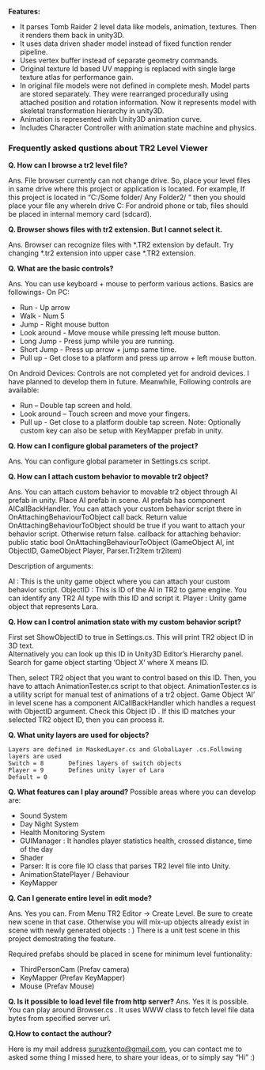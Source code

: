 


<b>Features: </b>
- It parses Tomb Raider 2 level data like models, animation, textures. Then it renders them back in unity3D.
- It uses data driven shader model instead of fixed function render pipeline. 
- Uses vertex buffer instead of separate geometry commands. 
- Original texture Id based UV mapping is replaced with single large texture atlas for performance gain. 
- In original file models were not defined in complete mesh. Model parts are stored separately. They were rearranged procedurally using attached position and rotation information. Now it represents model with skeletal transformation hierarchy in unity3D.
- Animation is represented with Unity3D animation curve.
- Includes Character Controller with animation state machine and physics. 



<h3>Frequently asked qustions about TR2 Level Viewer</h3>


<b>Q. How can I browse a tr2 level file?</b>

Ans.  File browser currently can not change drive. So, place your level  files in same drive where this project or application is located.  For example,
If this project is located in “C:/Some folder/ Any Folder2/ “  then  you should place your file any whereIn drive C:
For android phone or tab, files should be placed in internal memory card (sdcard). 

<b>Q. Browser shows files with tr2 extension. But I cannot select it.</b>

Ans.  Browser can recognize files with *.TR2 extension by default. Try changing *.tr2 extension into upper case *.TR2 extension.

<b>Q. What are the basic controls?</b>

Ans.  You can use keyboard + mouse to perform various actions. Basics are followings-
On PC:
- Run - Up arrow
- Walk - Num 5
- Jump - Right mouse button
- Look around - Move mouse while pressing left mouse button.
- Long Jump - Press jump while you are running.
- Short Jump - Press up arrow + jump same time.
- Pull up -   Get close to a platform and press up arrow + left mouse button.

On Android Devices:
Controls are not completed yet for android devices. I have planned to develop them in future. Meanwhile, 
Following controls are available:
- Run – Double tap screen and hold.
- Look around – Touch screen and move your fingers.
- Pull up -   Get close to a platform double tap screen.
Note: Optionally custom key can also be setup with KeyMapper prefab in unity.


<b>Q. How can I configure global parameters of the project?</b>

Ans. You can configure global parameter in Settings.cs script. 

<b>Q. How can I attach custom behavior to movable tr2 object?</b>

Ans. You can attach custom behavior to movable tr2 object through AI prefab in unity. Place AI prefab in scene.
AI prefab has component AICallBackHandler. You can attach your custom behavior script there in OnAttachingBehaviourToObject call back.
Return value OnAttachingBehaviourToObject should be true if you want to attach your behavior script. Otherwise return false.
callback for attaching behavior:
public static bool OnAttachingBehaviourToObject (GameObject AI, int ObjectID, GameObject Player, Parser.Tr2Item tr2item)

Description of arguments:

AI  		: This is the unity game object where you can attach your custom behavior script.
ObjectID        : This is ID of the AI in TR2 to game engine. You can identify any TR2 AI type with this ID and script it.
Player		: Unity game object that represents Lara.



<b>Q. How can I control animation state with my custom behavior script?</b>

First set ShowObjectID to true in Settings.cs. This will print TR2 object ID in 3D text.  
Alternatively you can look up this ID in Unity3D Editor’s Hierarchy panel. Search for game object starting 
‘Object X‘ where X means ID.

Then, select TR2 object that you want to control based on this ID.
Then, you have to attach AnimationTester.cs script to that object. AnimationTester.cs is a utility script for manual 
test of animations of a tr2 object.
Game Object ‘AI’ in level scene has a component AICallBackHandler  which handles a request with ObjectID argument. 
Check this Object ID . If this ID matches your selected TR2 object ID, then you can process it.

<b>Q. What unity layers are used for objects?</b>

    Layers are defined in MaskedLayer.cs and GlobalLayer .cs.Following layers are used
   	Switch = 8       Defines layers of switch objects
	Player = 9       Defines unity layer of Lara
	Default = 0
<b>Q. What features can I play around?</b>
    Possible areas where you can develop are:
- Sound System
- Day Night System
- Health Monitoring System
- GUIManager : It handles player statistics health, crossed distance, time of the day
- Shader
- Parser: It is core file IO class that parses TR2 level file into Unity.
- AnimationStatePlayer / Behaviour
- KeyMapper


<b>Q. Can I generate entire level in edit mode?</b>

Ans. Yes you can.  From Menu TR2 Editor -> Create Level. Be sure to create new scene in that case. Otherwise you 
will mix-up objects already exist in scene with newly generated objects : ) There is a unit test scene in this project 
demostrating the feature.

Required prefabs should be placed in scene for minimum level funtionality:

- ThirdPersonCam (Prefav camera)
- KeyMapper (Prefav KeyMapper)
- Mouse (Prefav Mouse)


<b>Q. Is it possible to load level file from http server?</b>
  Ans. Yes it is possible. You can play around Browser.cs .  It uses WWW class to fetch level file data bytes from specified server url. 

<b>Q.How to contact the authour?</b>

Here is my mail address suruzkento@gmail.com, you can contact me to asked some thing I missed here, to share your ideas, or to simply say “Hi” :) 





